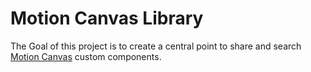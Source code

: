 # Motion Canvas Library
The Goal of this project is to create a central point to share and search [Motion Canvas](https://motioncanvas.io/) custom components.

